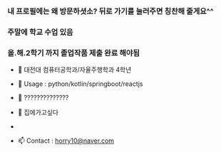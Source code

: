 ### 내 프로필에는 왜 방문하셧소? 뒤로 가기를 눌러주면 칭찬해 줄게요^^

### 주말에 학교 수업 있음

### 올.해.2학기 까지 졸업작품 제출 완료 해야됨


- 🔭 대전대 컴퓨터공학과/자율주행학과 4학년 

- 🌱 Usage : python/kotlin/springboot/reactjs

- 👯 ??????????????

- 💬 집에가고싶다
- 
- 📫 Contact : horry10@naver.com


